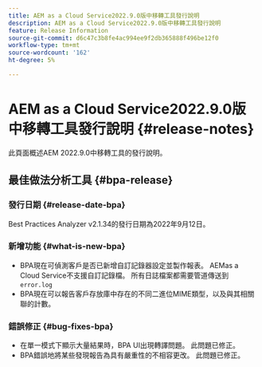 ```yaml
---
title: AEM as a Cloud Service2022.9.0版中移轉工具發行說明
description: AEM as a Cloud Service2022.9.0版中移轉工具發行說明
feature: Release Information
source-git-commit: d6c47c3b8fe4ac994ee9f2db365888f496be12f0
workflow-type: tm+mt
source-wordcount: '162'
ht-degree: 5%

---
```


# AEM as a Cloud Service2022.9.0版中移轉工具發行說明 {#release-notes}

此頁面概述AEM 2022.9.0中移轉工具的發行說明。

## 最佳做法分析工具 {#bpa-release}

### 發行日期 {#release-date-bpa}

Best Practices Analyzer v2.1.34的發行日期為2022年9月12日。

### 新增功能 {#what-is-new-bpa}

* BPA現在可偵測客戶是否已新增自訂記錄器設定並製作報表。 AEMas a Cloud Service不支援自訂記錄檔。 所有日誌檔案都需要管道傳送到 `error.log`
* BPA現在可以報告客戶存放庫中存在的不同二進位MIME類型，以及與其相關聯的計數。

### 錯誤修正 {#bug-fixes-bpa}

* 在單一模式下顯示大量結果時，BPA UI出現轉譯問題。 此問題已修正。
* BPA錯誤地將某些發現報告為具有嚴重性的不相容更改。 此問題已修正。
